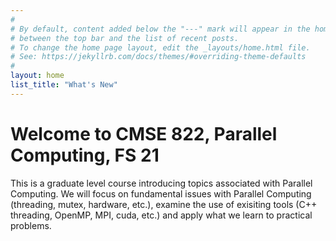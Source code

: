 ```yaml
---
#
# By default, content added below the "---" mark will appear in the home page
# between the top bar and the list of recent posts.
# To change the home page layout, edit the _layouts/home.html file.
# See: https://jekyllrb.com/docs/themes/#overriding-theme-defaults
#
layout: home
list_title: "What's New"
---
```

# Welcome to CMSE 822, Parallel Computing, FS 21
This is a graduate level course introducing topics associated with
Parallel Computing. We will focus on fundamental issues with Parallel
Computing (threading, mutex, hardware, etc.), examine the use of
exisiting tools (C++ threading, OpenMP, MPI, cuda, etc.) and
apply what we learn to practical problems.

